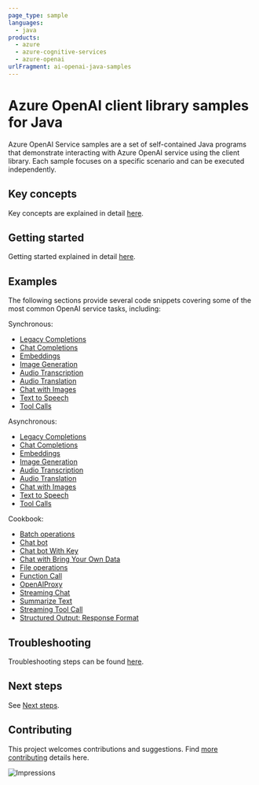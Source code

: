 ```yaml
---
page_type: sample
languages:
  - java
products: 
  - azure 
  - azure-cognitive-services
  - azure-openai
urlFragment: ai-openai-java-samples
---
```


# Azure OpenAI client library samples for Java

Azure OpenAI Service samples are a set of self-contained Java programs that demonstrate interacting with Azure OpenAI 
service using the client library. Each sample focuses on a specific scenario and can be executed independently.

## Key concepts
Key concepts are explained in detail [here][SDK_README_KEY_CONCEPTS].

## Getting started
Getting started explained in detail [here][SDK_README_GETTING_STARTED].

## Examples
The following sections provide several code snippets covering some of the most common OpenAI service tasks, including:

Synchronous:
- [Legacy Completions][sample_get_completions]
- [Chat Completions][sample_get_chat_completions]
- [Embeddings][sample_get_embedding]
- [Image Generation][sample_image_generation]
- [Audio Transcription][sample_audio_transcription]
- [Audio Translation][sample_audio_translation]
- [Chat with Images][sample_chat_with_images]
- [Text to Speech][sample_text_to_speech]
- [Tool Calls][sample_tool_calls]

Asynchronous:
- [Legacy Completions][async_sample_get_completions]
- [Chat Completions][async_sample_get_chat_completions]
- [Embeddings][async_sample_get_embedding]
- [Image Generation][async_sample_image_generation]
- [Audio Transcription][async_sample_audio_transcription]
- [Audio Translation][async_sample_audio_translation]
- [Chat with Images][async_sample_chat_with_images]
- [Text to Speech][async_sample_text_to_speech]
- [Tool Calls][async_sample_tool_calls]

Cookbook:
- [Batch operations][cookbook_batch_operations]
- [Chat bot][cookbook_chat_bot]
- [Chat bot With Key][cookbook_chat_bot_with_key]
- [Chat with Bring Your Own Data][cookbook_chat_with_bring_your_own_data]
- [File operations][cookbook_file_operations]
- [Function Call][cookbook_chat_with_function_call]
- [OpenAIProxy][cookbook_openai_proxy]
- [Streaming Chat][cookbook_streaming_chat]
- [Summarize Text][cookbook_summarize_text]
- [Streaming Tool Call][cookbook_streaming_tool_call]
- [Structured Output: Response Format][cookbook_structured_output_response_format]

## Troubleshooting
Troubleshooting steps can be found [here][SDK_README_TROUBLESHOOTING].

## Next steps
See [Next steps][SDK_README_NEXT_STEPS].

## Contributing
This project welcomes contributions and suggestions. Find [more contributing][SDK_README_CONTRIBUTING] details here.

<!-- LINKS -->
[KEYS_SDK_README]: https://github.com/Azure/azure-sdk-for-java/blob/main/sdk/openai/azure-ai-openai/README.md
[SDK_README_CONTRIBUTING]: https://github.com/Azure/azure-sdk-for-java/blob/main/sdk/openai/azure-ai-openai/README.md#contributing
[SDK_README_GETTING_STARTED]: https://github.com/Azure/azure-sdk-for-java/blob/main/sdk/openai/azure-ai-openai/README.md#getting-started
[SDK_README_TROUBLESHOOTING]: https://github.com/Azure/azure-sdk-for-java/blob/main/sdk/openai/azure-ai-openai/README.md#troubleshooting
[SDK_README_KEY_CONCEPTS]: https://github.com/Azure/azure-sdk-for-java/blob/main/sdk/openai/azure-ai-openai/README.md#key-concepts
[SDK_README_DEPENDENCY]: https://github.com/Azure/azure-sdk-for-java/blob/main/sdk/openai/azure-ai-openai/README.md#adding-the-package-to-your-product
[SDK_README_NEXT_STEPS]: https://github.com/Azure/azure-sdk-for-java/blob/main/sdk/openai/azure-ai-openai/README.md#next-steps

[async_sample_get_completions]: https://github.com/Azure/azure-sdk-for-java/blob/main/sdk/openai/azure-ai-openai/src/samples/java/com/azure/ai/openai/usage/GetCompletionsAsyncSample.java
[async_sample_get_chat_completions]: https://github.com/Azure/azure-sdk-for-java/blob/main/sdk/openai/azure-ai-openai/src/samples/java/com/azure/ai/openai/usage/GetChatCompletionsAsyncSample.java
[async_sample_get_embedding]: https://github.com/Azure/azure-sdk-for-java/blob/main/sdk/openai/azure-ai-openai/src/samples/java/com/azure/ai/openai/usage/GetEmbeddingsAsyncSample.java
[async_sample_image_generation]: https://github.com/Azure/azure-sdk-for-java/blob/main/sdk/openai/azure-ai-openai/src/samples/java/com/azure/ai/openai/usage/GetImagesAsyncSample.java
[async_sample_audio_transcription]: https://github.com/Azure/azure-sdk-for-java/blob/main/sdk/openai/azure-ai-openai/src/samples/java/com/azure/ai/openai/usage/AudioTranscriptionAsyncSample.java
[async_sample_audio_translation]: https://github.com/Azure/azure-sdk-for-java/blob/main/sdk/openai/azure-ai-openai/src/samples/java/com/azure/ai/openai/usage/AudioTranslationAsyncSample.java
[async_sample_chat_with_images]: https://github.com/Azure/azure-sdk-for-java/blob/main/sdk/openai/azure-ai-openai/src/samples/java/com/azure/ai/openai/usage/GetChatCompletionsVisionAsyncSample.java
[async_sample_text_to_speech]: https://github.com/Azure/azure-sdk-for-java/blob/main/sdk/openai/azure-ai-openai/src/samples/java/com/azure/ai/openai/usage/TextToSpeechAsyncSample.java
[async_sample_tool_calls]: https://github.com/Azure/azure-sdk-for-java/blob/main/sdk/openai/azure-ai-openai/src/samples/java/com/azure/ai/openai/usage/GetChatCompletionsToolCallAsyncSample.java

[sample_get_completions]: https://github.com/Azure/azure-sdk-for-java/blob/main/sdk/openai/azure-ai-openai/src/samples/java/com/azure/ai/openai/usage/GetCompletionsSample.java
[sample_get_chat_completions]: https://github.com/Azure/azure-sdk-for-java/blob/main/sdk/openai/azure-ai-openai/src/samples/java/com/azure/ai/openai/usage/GetChatCompletionsSample.java
[sample_get_embedding]: https://github.com/Azure/azure-sdk-for-java/blob/main/sdk/openai/azure-ai-openai/src/samples/java/com/azure/ai/openai/usage/GetEmbeddingsSample.java
[sample_image_generation]: https://github.com/Azure/azure-sdk-for-java/blob/main/sdk/openai/azure-ai-openai/src/samples/java/com/azure/ai/openai/usage/GetImagesSample.java
[sample_audio_transcription]: https://github.com/Azure/azure-sdk-for-java/blob/main/sdk/openai/azure-ai-openai/src/samples/java/com/azure/ai/openai/usage/AudioTranscriptionSample.java
[sample_audio_translation]: https://github.com/Azure/azure-sdk-for-java/blob/main/sdk/openai/azure-ai-openai/src/samples/java/com/azure/ai/openai/usage/AudioTranslationSample.java
[sample_chat_with_images]: https://github.com/Azure/azure-sdk-for-java/blob/main/sdk/openai/azure-ai-openai/src/samples/java/com/azure/ai/openai/usage/GetChatCompletionsVisionSample.java
[sample_text_to_speech]: https://github.com/Azure/azure-sdk-for-java/blob/main/sdk/openai/azure-ai-openai/src/samples/java/com/azure/ai/openai/usage/TextToSpeechSample.java
[sample_tool_calls]: https://github.com/Azure/azure-sdk-for-java/blob/main/sdk/openai/azure-ai-openai/src/samples/java/com/azure/ai/openai/usage/GetChatCompletionsToolCallSample.java

[cookbook_batch_operations]: https://github.com/Azure/azure-sdk-for-java/blob/main/sdk/openai/azure-ai-openai/src/samples/java/com/azure/ai/openai/BatchOperationsSample.java
[cookbook_chat_bot]: https://github.com/Azure/azure-sdk-for-java/blob/main/sdk/openai/azure-ai-openai/src/samples/java/com/azure/ai/openai/ChatbotSample.java
[cookbook_chat_bot_with_key]: https://github.com/Azure/azure-sdk-for-java/blob/main/sdk/openai/azure-ai-openai/src/samples/java/com/azure/ai/openai/ChatbotWithKeySample.java
[cookbook_chat_with_bring_your_own_data]: https://github.com/Azure/azure-sdk-for-java/blob/main/sdk/openai/azure-ai-openai/src/samples/java/com/azure/ai/openai/ChatCompletionsWithYourData.java
[cookbook_chat_with_function_call]: https://github.com/Azure/azure-sdk-for-java/blob/main/sdk/openai/azure-ai-openai/src/samples/java/com/azure/ai/openai/ChatCompletionsFunctionCall.java
[cookbook_file_operations]: https://github.com/Azure/azure-sdk-for-java/blob/main/sdk/openai/azure-ai-openai/src/samples/java/com/azure/ai/openai/FileOperationsSample.java
[cookbook_openai_proxy]: https://github.com/Azure/azure-sdk-for-java/blob/main/sdk/openai/azure-ai-openai/src/samples/java/com/azure/ai/openai/OpenAIProxySample.java
[cookbook_streaming_chat]: https://github.com/Azure/azure-sdk-for-java/blob/main/sdk/openai/azure-ai-openai/src/samples/java/com/azure/ai/openai/StreamingChatSample.java
[cookbook_summarize_text]: https://github.com/Azure/azure-sdk-for-java/blob/main/sdk/openai/azure-ai-openai/src/samples/java/com/azure/ai/openai/SummarizeTextSample.java
[cookbook_streaming_tool_call]: https://github.com/Azure/azure-sdk-for-java/blob/main/sdk/openai/azure-ai-openai/src/samples/java/com/azure/ai/openai/StreamingToolCall.java
[cookbook_structured_output_response_format]: https://github.com/Azure/azure-sdk-for-java/blob/main/sdk/openai/azure-ai-openai/src/samples/java/com/azure/ai/openai/StructuredOutputsResponseFormat.java
![Impressions](https://azure-sdk-impressions.azurewebsites.net/api/impressions/azure-sdk-for-java%2Fsdk%2Fopenai%2Fazure-ai-openai%2FREADME.png)

